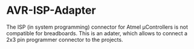# AVR-ISP-Adapter
The ISP (in system programming) connector for Atmel µControllers is not compatible for breadboards. This is an adater, which allows to connect a 2x3 pin programmer connector to the projects.
